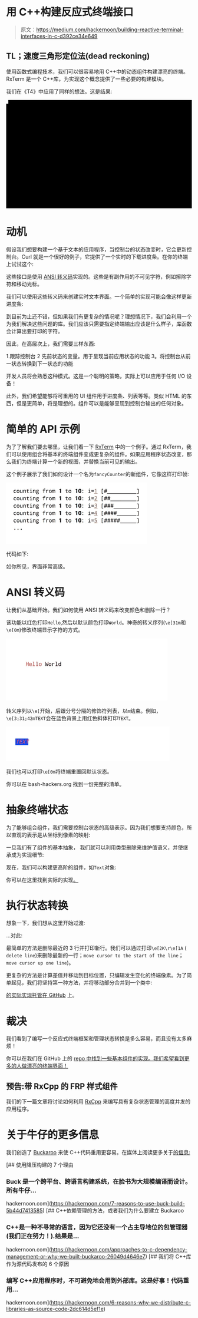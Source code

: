 # 用 C++构建反应式终端接口

> 原文：<https://medium.com/hackernoon/building-reactive-terminal-interfaces-in-c-d392ce34e649>

## TL；速度三角形定位法(dead reckoning)

使用函数式编程技术，我们可以很容易地用 C++中的动态组件构建漂亮的终端。RxTerm 是一个 C++库，为实现这个概念提供了一些必要的构建模块。

我们在《T4》中应用了同样的想法。这是结果:

![](img/604031d144fcce7af8b13bb125f99d41.png)

# 动机

假设我们想要构建一个基于文本的应用程序，当控制台的状态改变时，它会更新控制台。Curl 就是一个很好的例子，它提供了一个实时的下载进度条。在你的终端上试试这个:

这些接口是使用 [ANSI 转义码](https://en.wikipedia.org/wiki/ANSI_escape_code)实现的。这些是有副作用的不可见字符，例如擦除字符和移动光标。

我们可以使用这些转义码来创建实时文本界面。一个简单的实现可能会像这样更新进度条:

到目前为止还不错，但如果我们有更复杂的情况呢？理想情况下，我们会利用一个为我们解决这些问题的库。我们应该只需要指定终端输出应该是什么样子，库函数会计算出要打印的字符。

因此，在高层次上，我们需要三样东西:

1.跟踪控制台
2 先前状态的变量。用于呈现当前应用状态的功能
3。将控制台从前一状态转换到下一状态的功能

开发人员将会熟悉这种模式。这是一个聪明的策略，实际上可以应用于任何 I/O 设备！

此外，我们希望能够将可重用的 UI 组件用于进度条、列表等等。类似 HTML 的东西，但是更简单，将是理想的。组件可以是能够呈现到控制台输出的任何对象。

# 简单的 API 示例

为了了解我们要去哪里，让我们看一下 [RxTerm](https://github.com/LoopPerfect/rxterm) 中的一个例子。通过 RxTerm，我们可以使用组合将基本的终端组件变成更复杂的组件。如果应用程序状态改变，那么我们为终端计算一个新的视图，并替换当前可见的输出。

这个例子展示了我们如何设计一个名为`fancyCounter`的新组件，它像这样打印帧:

![](img/c8f62713878b1524838d4cc44c9da868.png)

代码如下:

如你所见，界面非常高级。

# ANSI 转义码

让我们从基础开始。我们如何使用 ANSI 转义码来改变颜色和删除一行？

该功能以红色打印`Hello`,然后以默认颜色打印`World`。神奇的转义序列(`\e[31m`和`\e[0m`)修改终端显示字符的方式。

![](img/239586d29a7872038b2cea9be500df66.png)

转义序列以`\e[`开始，后跟分号分隔的修饰符列表，以`m`结束。例如，`\e[3;31;42mTEXT`会在蓝色背景上用红色斜体打印`TEXT`。

![](img/29f6b5bfef5fab1c3c68f35806f6ff07.png)

我们也可以打印`\e[0m`将终端重置回默认状态。

你可以在 bash-hackers.org 找到一份完整的清单。

# 抽象终端状态

为了能够组合组件，我们需要控制台状态的高级表示。因为我们想要支持颜色，所以直观的表示是从坐标到像素的映射:

一旦我们有了组件的基本抽象，
我们就可以利用类型删除来维护值语义，并使继承成为实现细节:

现在，我们可以构建更高阶的组件，如`Text`对象:

你可以在这里找到实际的实现[。](https://github.com/LoopPerfect/rxterm/blob/master/rxterm/include/components/text.hpp)

# 执行状态转换

想象一下，我们想从这里开始过渡:

…对此:

最简单的方法是删除最近的 3 行并打印新行。我们可以通过打印`\e[2K\r\e[1A` ( `delete line`)来删除最新的一行；`move cursor to the start of the line`；`move cursor up one line`)。

更复杂的方法是计算差值并移动到目标位置，只编辑发生变化的终端像素。为了简单起见，我们将坚持第一种方法，并将移动部分合并到一个类中:

[的实际实现托管在 GitHub](https://github.com/LoopPerfect/rxterm/blob/master/rxterm/include/terminal.hpp) 上。

# 裁决

我们看到了编写一个反应式终端框架和管理状态转换是多么容易，而且没有太多麻烦！

你可以在我们在 GitHub 上的 [repo 中找到一些基本组件的实现。我们希望看到更多的人做漂亮的终端界面！](https://github.com/loopperfect/rxterm)

## 预告:带 RxCpp 的 FRP 样式组件

我们的下一篇文章将讨论如何利用 [RxCpp](https://github.com/Reactive-Extensions/RxCpp) 来编写具有复杂状态管理的高度并发的应用程序。

# 关于牛仔的更多信息

我们创造了 [Buckaroo](https://buckaroo.pm) 来使 C++代码重用更容易。在媒体上阅读更多关于[的信息:](/@buckaroo.pm/)

 [## 使用降压构建的 7 个理由

### Buck 是一个跨平台、跨语言构建系统，在脸书为大规模编译而设计。所有牛仔…

hackernoon.com](https://hackernoon.com/7-reasons-to-use-buck-build-5b44d7413585) [](https://hackernoon.com/approaches-to-c-dependency-management-or-why-we-built-buckaroo-26049d4646e7) [## C++依赖管理的方法，或者我们为什么要建立 Buckaroo

### C++是一种不寻常的语言，因为它还没有一个占主导地位的包管理器(我们正在努力！).结果是…

hackernoon.com](https://hackernoon.com/approaches-to-c-dependency-management-or-why-we-built-buckaroo-26049d4646e7) [](https://hackernoon.com/6-reasons-why-we-distribute-c-libraries-as-source-code-2dc614d5ef1e) [## 我们将 C++库作为源代码发布的 6 个原因

### 编写 C++应用程序时，不可避免地会用到外部库。这是好事！代码重用…

hackernoon.com](https://hackernoon.com/6-reasons-why-we-distribute-c-libraries-as-source-code-2dc614d5ef1e)